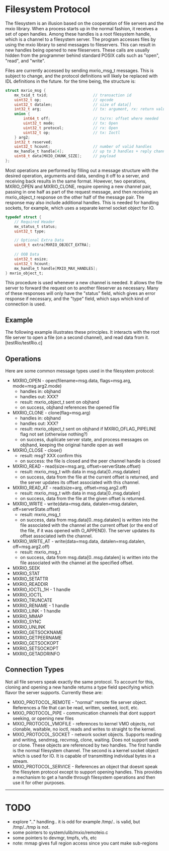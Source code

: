 # Filesystem Protocol

The filesystem is an illusion based on the cooperation of 
file servers and the mxio library.  When a process starts up
in the normal fashion, it receives a set of open handles.
Among these handles is a root filesystem handle, which is a
channel to a filesystem server.  The program accesses files
by using the mxio library to send messages to fileservers.
This can result in new handles being opened to new fileservers.
These calls are usually hidden from the programmer behind
standard POSIX calls such as "open", "read", and "write".

Files are currently accessed by sending mxrio_msg_t messages.
This is subject to change, and the protocol definitions will
likely be replaced with IDL definitions in the future.  for the
time being, the structure is:

```c
struct mxrio_msg {
    mx_txid_t txid;                    // transaction id
    uint32_t op;                       // opcode
    uint32_t datalen;                  // size of data[]
    int32_t arg;                       // tx: argument, rx: return value
    union {
        int64_t off;                   // tx/rx: offset where needed
        uint32_t mode;                 // tx: Open
        uint32_t protocol;             // rx: Open
        uint32_t op;                   // tx: Ioctl
    } arg2;
    int32_t reserved;
    uint32_t hcount;                   // number of valid handles
    mx_handle_t handle[4];             // up to 3 handles + reply channel handle
    uint8_t data[MXIO_CHUNK_SIZE];     // payload
};
```

Most operations are performed by filling out a message structure
with the desired operation, arguments and data, sending it off
to a server, and receiving back results in the same format.
However, two operations, MXRIO_OPEN and MXRIO_CLONE, require opening 
a new channel pair, passing in one half as part of the request message,
and then receiving an mxrio_object_t response on the other half
of the message pair.  The response may also include additional
handles.  This is needed for handling sockets, for example, which
uses a separate kernel socket object for IO.

```c
typedef struct {
    // Required Header
    mx_status_t status;
    uint32_t type;

    // Optional Extra Data
    uint8_t extra[MXRIO_OBJECT_EXTRA];
    
    // OOB Data
    uint32_t esize;
    uint32_t hcount;
    mx_handle_t handle[MXIO_MAX_HANDLES]; 
} mxrio_object_t;
```

This procedure is used whenever a new channel is needed. It allows
the file server to
forward the request on to another fileserver as necessary.  Many
of these responses will only have the "status" field, which gives
an error response if necessary, and the "type" field, which says
which kind of connection is used.

## Example

The following example illustrates these principles.  It interacts
with the root file server to open a file (on a second channel),
and read data from it. [testRio/testRio.c]

## Operations

Here are some common message types used in the filesystem protocol:

- MXRIO_OPEN - open(filename=msg.data, flags=msg.arg, mode=msg.arg2.mode)
    - handles in: objhand
    - handles out: XXX?
    - result: mxrio_object_t sent on objhand
    - on success, objhand references the opened file
- MXRIO_CLONE - clone(flag=msg.arg)
    - handles in: objhand
    - handles out: XXX?
    - result: mxrio_object_t sent on objhand if MXRIO_OFLAG_PIPELINE flag not
      set (otherwise nothing?)
    - on success, duplicate server state, and process messages on objhand,
      keeping the original handle open as well
- MXRIO_CLOSE - close()
    - result: msg? XXX confirm this
    - on success: the file is closed and the peer channel handle is closed
- MXRIO_READ - read(size=msg.arg, offset=serverState.offset)
    - result: mxrio_msg_t with data in msg.data[0..msg.datalen]
    - on success, data from the file at the current offset is returned, 
      and the server updates its offset associated with this channel.
- MXRIO_READ_AT - read(size=arg, offset=msg.arg2.off)
    - result: mxrio_msg_t with data in msg.data[0..msg.datalen]
    - on success, data from the file at the given offset is returned.
- MXRIO_WRITE - write(data=msg.data, datalen=msg.datalen, off=serverState.offset)
    - result: mxrio_msg_t
    - on success, data from msg.data[0..msg.datalen] is written into
      the file associated with the channel at the current offset (or
      the end of the file, if it was opened with O_APPEND).  The 
      server updates its offset associated iwth the channel.
- MXRIO_WRITE_AT - write(data=msg.data, datalen=msg.datalen, off=msg.arg2.off)
    - result: mxrio_msg_t
    - on success, data from msg.data[0..msg.datalen] is written into
      the file associated with the channel at the specified offset.
- MXRIO_SEEK
- MXRIO_STAT
- MXRIO_SETATTR
- MXRIO_READDIR
- MXRIO_IOCTL_1H - 1 handle
- MXRIO_IOCTL
- MXRIO_TRUNCATE
- MXRIO_RENAME - 1 handle
- MXRIO_LINK - 1 handle
- MXRIO_MMAP
- MXRIO_SYNC
- MXRIO_UNLINK
- MXRIO_GETSOCKNAME
- MXRIO_GETPEERNAME
- MXRIO_GETSOCKOPT
- MXRIO_SETSOCKOPT
- MXRIO_GETADDRINFO


## Connection Types

Not all file servers speak exactly the same protocol.  To account
for this, cloning and opening a new handle returns a type field specifying
which flavor the server supports.  Currently these are:

- MXIO_PROTOCOL_REMOTE  - "normal" remote file server object.  References
        a file that can be read, written, seeked, ioctl, etc.
- MXIO_PROTOCOL_PIPE    - communication channels that dont support seeking,
        or opening new files
- MXIO_PROTOCOL_VMOFILE - references to kernel VMO objects, not clonable, 
        waitable, no ioctl, reads and writes to straight to the kernel.
- MXIO_PROTOCOL_SOCKET  - network socket objects.  Supports reading and
        writing, sendmsg, recvmsg, clone, waiting. Does not support seek
        or clone.  These objects are referenced by two handles.  The
        first handle is the normal filesystem channel.  The second is
        a kernel socket object which is used for IO.  It is capable of
        transmitting individual bytes in a stream.
- MXIO_PROTOCOL_SERVICE - References an object that doesnt speak the
        filesytem protocol except to support opening handles.  This
        provides a mechanism to get a handle through filesystem operations
        and then use it for other purposes.

----
# TODO
- explore ".." handling.. it is odd
  for example /tmp/.. is valid, but /tmp/../tmp is not.
- some pointers to system/ulib/mxio/remoteio.c
- some pointers to devmgr, tmpfs, vfs, etc
- note: mmap gives full region access since you cant make sub-regions

